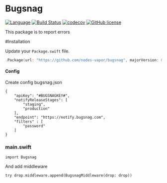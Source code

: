 # Bugsnag
[![Language](https://img.shields.io/badge/Swift-3-brightgreen.svg)](http://swift.org)
[![Build Status](https://travis-ci.org/nodes-vapor/bugsnag.svg?branch=master)](https://travis-ci.org/nodes-vapor/bugsnag)
[![codecov](https://codecov.io/gh/nodes-vapor/bugsnag/branch/master/graph/badge.svg)](https://codecov.io/gh/nodes-vapor/bugsnag)
[![GitHub license](https://img.shields.io/badge/license-MIT-blue.svg)](https://raw.githubusercontent.com/nodes-vapor/bugsnag/master/LICENSE)


This package is to report errors 

#Installation

Update your `Package.swift` file.
```swift
.Package(url: "https://github.com/nodes-vapor/bugsnag", majorVersion: 0)
```

#### Config
Create config bugsnag.json

```
{
    "apiKey": "#BUGSNAGKEY#",
    "notifyReleaseStages": [
        "staging",
        "production"
    ],
    "endpoint": "https://notify.bugsnag.com",
    "filters" : [
        "password"
    ]
}

```

### main.swift
```
import Bugsnag
```

And add middleware
```
try drop.middleware.append(BugsnagMiddleware(drop: drop))
```
